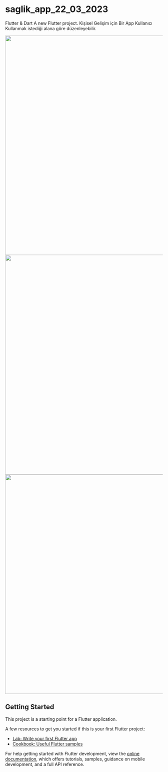 #  saglik_app_22_03_2023
Flutter & Dart
A new Flutter project.
Kişisel Gelişim için Bir App Kullanıcı 
Kullanmak istediği alana göre düzenleyebilir. 
    
   
   
<img src="https://user-images.githubusercontent.com/95686166/227045499-69d59422-8471-481f-ba99-779e2b7ead68.png" with="350" height="700">
<img src="https://user-images.githubusercontent.com/95686166/227045509-498d88ed-ee1e-4a0e-a2ec-be6a85b1e2ea.png" with="350" height="700">
<img src="https://user-images.githubusercontent.com/95686166/227045516-97a6b514-01e3-4b81-9536-8f7a68ad46ae.png" with="350" height="700">

## Getting Started

This project is a starting point for a Flutter application.

A few resources to get you started if this is your first Flutter project:

- [Lab: Write your first Flutter app](https://docs.flutter.dev/get-started/codelab)
- [Cookbook: Useful Flutter samples](https://docs.flutter.dev/cookbook)

For help getting started with Flutter development, view the
[online documentation](https://docs.flutter.dev/), which offers tutorials,
samples, guidance on mobile development, and a full API reference.
